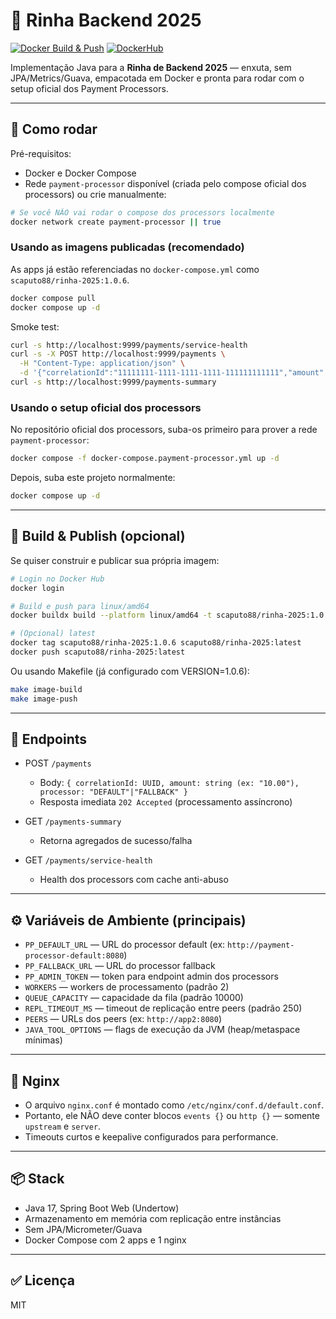 # 🐳 Rinha Backend 2025

[![Docker Build & Push](https://github.com/scaputo88/rinha-2025/actions/workflows/docker-publish.yml/badge.svg)](https://github.com/scaputo88/rinha-2025/actions)
[![DockerHub](https://img.shields.io/badge/DockerHub-scaputo88%2Frinha--2025-blue)](https://hub.docker.com/r/scaputo88/rinha-2025)

Implementação Java para a **Rinha de Backend 2025** — enxuta, sem JPA/Metrics/Guava, empacotada em Docker e pronta para rodar com o setup oficial dos Payment Processors.

---

## 🚀 Como rodar

Pré-requisitos:
- Docker e Docker Compose
- Rede `payment-processor` disponível (criada pelo compose oficial dos processors) ou crie manualmente:

```bash
# Se você NÃO vai rodar o compose dos processors localmente
docker network create payment-processor || true
```

### Usando as imagens publicadas (recomendado)

As apps já estão referenciadas no `docker-compose.yml` como `scaputo88/rinha-2025:1.0.6`.

```bash
docker compose pull
docker compose up -d
```

Smoke test:
```bash
curl -s http://localhost:9999/payments/service-health
curl -s -X POST http://localhost:9999/payments \
  -H "Content-Type: application/json" \
  -d '{"correlationId":"11111111-1111-1111-1111-111111111111","amount":"10.00","processor":"DEFAULT"}'
curl -s http://localhost:9999/payments-summary
```

### Usando o setup oficial dos processors

No repositório oficial dos processors, suba-os primeiro para prover a rede `payment-processor`:
```bash
docker compose -f docker-compose.payment-processor.yml up -d
```
Depois, suba este projeto normalmente:
```bash
docker compose up -d
```

---

## 🔧 Build & Publish (opcional)

Se quiser construir e publicar sua própria imagem:

```bash
# Login no Docker Hub
docker login

# Build e push para linux/amd64
docker buildx build --platform linux/amd64 -t scaputo88/rinha-2025:1.0.6 --push .

# (Opcional) latest
docker tag scaputo88/rinha-2025:1.0.6 scaputo88/rinha-2025:latest
docker push scaputo88/rinha-2025:latest
```

Ou usando Makefile (já configurado com VERSION=1.0.6):
```bash
make image-build
make image-push
```

---

## 🔌 Endpoints

- POST `/payments`
  - Body: `{ correlationId: UUID, amount: string (ex: "10.00"), processor: "DEFAULT"|"FALLBACK" }`
  - Resposta imediata `202 Accepted` (processamento assíncrono)

- GET `/payments-summary`
  - Retorna agregados de sucesso/falha

- GET `/payments/service-health`
  - Health dos processors com cache anti-abuso

---

## ⚙️ Variáveis de Ambiente (principais)

- `PP_DEFAULT_URL` — URL do processor default (ex: `http://payment-processor-default:8080`)
- `PP_FALLBACK_URL` — URL do processor fallback
- `PP_ADMIN_TOKEN` — token para endpoint admin dos processors
- `WORKERS` — workers de processamento (padrão 2)
- `QUEUE_CAPACITY` — capacidade da fila (padrão 10000)
- `REPL_TIMEOUT_MS` — timeout de replicação entre peers (padrão 250)
- `PEERS` — URLs dos peers (ex: `http://app2:8080`)
- `JAVA_TOOL_OPTIONS` — flags de execução da JVM (heap/metaspace mínimas)

---

## 🧱 Nginx

- O arquivo `nginx.conf` é montado como `/etc/nginx/conf.d/default.conf`.
- Portanto, ele NÃO deve conter blocos `events {}` ou `http {}` — somente `upstream` e `server`.
- Timeouts curtos e keepalive configurados para performance.

---

## 📦 Stack

- Java 17, Spring Boot Web (Undertow)
- Armazenamento em memória com replicação entre instâncias
- Sem JPA/Micrometer/Guava
- Docker Compose com 2 apps e 1 nginx

---

## ✅ Licença

MIT